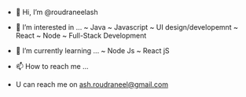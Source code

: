 - 👋 Hi, I’m @roudraneelash
- 👀 I’m interested in ...
  ~ Java
  ~ Javascript
  ~ UI design/developemnt
  ~ React 
  ~ Node
  ~ Full-Stack Development

- 🌱 I’m currently learning ...
   ~ Node Js
   ~ React jS
   
- 📫 How to reach me ...
-  U can reach me on ash.roudraneel@gmail.com


<!---
roudraneelash/roudraneelash is a ✨ special ✨ repository because its `README.md` (this file) appears on your GitHub profile.
You can click the Preview link to take a look at your changes.
--->
